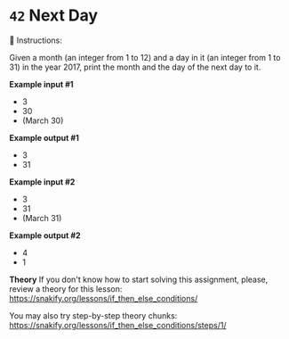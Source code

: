 # `42` Next Day

📝 Instructions:

Given a month (an integer from 1 to 12) and a day in it (an integer from 1 to 31) in the year 2017, print the month and the day of the next day to it.

**Example input #1**
* 3
* 30
* (March 30)

**Example output #1**
* 3
* 31

**Example input #2**
* 3
* 31
* (March 31)

**Example output #2**
* 4
* 1

**Theory**
If you don't know how to start solving this assignment, please, review a theory for this lesson:
https://snakify.org/lessons/if_then_else_conditions/

You may also try step-by-step theory chunks:
https://snakify.org/lessons/if_then_else_conditions/steps/1/